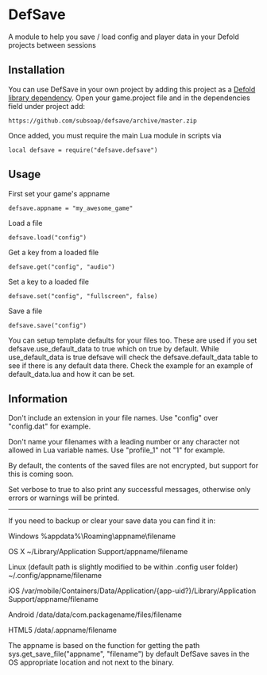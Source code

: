 # DefSave
A module to help you save / load config and player data in your Defold projects between sessions

## Installation
You can use DefSave in your own project by adding this project as a [Defold library dependency](http://www.defold.com/manuals/libraries/). Open your game.project file and in the dependencies field under project add:

	https://github.com/subsoap/defsave/archive/master.zip
  
Once added, you must require the main Lua module in scripts via

```
local defsave = require("defsave.defsave")
```

## Usage

First set your game's appname

```
defsave.appname = "my_awesome_game"
```

Load a file

```
defsave.load("config")
```

Get a key from a loaded file

```
defsave.get("config", "audio")
```

Set a key to a loaded file

```
defsave.set("config", "fullscreen", false)
```

Save a file

```
defsave.save("config")
```

You can setup template defaults for your files too. These are used if you set defsave.use_default_data to true which on true by default. While use_default_data is true defsave will check the defsave.default_data table to see if there is any default data there. Check the example for an example of default_data.lua and how it can be set.

## Information

Don't include an extension in your file names. Use "config" over "config.dat" for example.

Don't name your filenames with a leading number or any character not allowed in Lua variable names. Use "profile_1" not "1" for example.

By default, the contents of the saved files are not encrypted, but support for this is coming soon.

Set verbose to true to also print any successful messages, otherwise only errors or warnings will be printed.

---

If you need to backup or clear your save data you can find it in:

Windows
  %appdata%\Roaming\appname\filename

OS X
  ~/Library/Application Support/appname/filename

Linux (default path is slightly modified to be within .config user folder)
  ~/.config/appname/filename

iOS
  /var/mobile/Containers/Data/Application/{app-uid?}/Library/Application Support/appname/filename

Android 
  /data/data/com.packagename/files/filename

HTML5
  /data/.appname/filename

The appname is based on the function for getting the path sys.get_save_file("appname", "filename") by default DefSave saves in the OS appropriate location and not next to the binary.